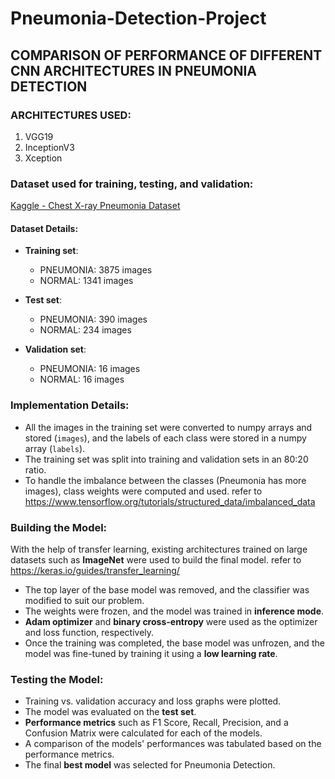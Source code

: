 # Pneumonia-Detection-Project

## COMPARISON OF PERFORMANCE OF DIFFERENT CNN ARCHITECTURES IN PNEUMONIA DETECTION 

### ARCHITECTURES USED:
1. VGG19  
2. InceptionV3  
3. Xception  

### Dataset used for training, testing, and validation:
[Kaggle - Chest X-ray Pneumonia Dataset](https://www.kaggle.com/datasets/paultimothymooney/chest-xray-pneumonia)  

#### Dataset Details:
- **Training set**:  
  - PNEUMONIA: 3875 images  
  - NORMAL: 1341 images  

- **Test set**:  
  - PNEUMONIA: 390 images  
  - NORMAL: 234 images  

- **Validation set**:  
  - PNEUMONIA: 16 images  
  - NORMAL: 16 images  

### Implementation Details:
- All the images in the training set were converted to numpy arrays and stored (`images`), and the labels of each class were stored in a numpy array (`labels`).  
- The training set was split into training and validation sets in an 80:20 ratio.  
- To handle the imbalance between the classes (Pneumonia has more images), class weights were computed and used. refer to https://www.tensorflow.org/tutorials/structured_data/imbalanced_data

### Building the Model:
With the help of transfer learning, existing architectures trained on large datasets such as **ImageNet** were used to build the final model. refer to https://keras.io/guides/transfer_learning/

- The top layer of the base model was removed, and the classifier was modified to suit our problem.  
- The weights were frozen, and the model was trained in **inference mode**.  
- **Adam optimizer** and **binary cross-entropy** were used as the optimizer and loss function, respectively.  
- Once the training was completed, the base model was unfrozen, and the model was fine-tuned by training it using a **low learning rate**.

### Testing the Model:
- Training vs. validation accuracy and loss graphs were plotted.  
- The model was evaluated on the **test set**.  
- **Performance metrics** such as F1 Score, Recall, Precision, and a Confusion Matrix were calculated for each of the models.  
- A comparison of the models' performances was tabulated based on the performance metrics.  
- The final **best model** was selected for Pneumonia Detection.

